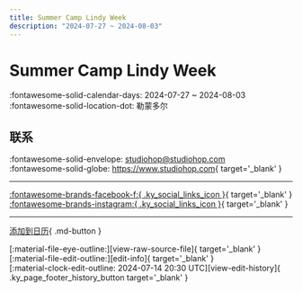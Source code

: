 ```yaml
---
title: Summer Camp Lindy Week
description: "2024-07-27 ~ 2024-08-03"
---
```


# Summer Camp Lindy Week 

:fontawesome-solid-calendar-days: 2024-07-27 ~ 2024-08-03  
:fontawesome-solid-location-dot: 勒蒙多尔  

## 联系

:fontawesome-solid-envelope: <studiohop@studiohop.com>  
:fontawesome-solid-globe: <https://www.studiohop.com>{ target='_blank' }  

---

 [:fontawesome-brands-facebook-f:{ .ky_social_links_icon }](https://www.facebook.com/studiohop){ target='_blank' } [:fontawesome-brands-instagram:{ .ky_social_links_icon }](https://instagram.com/studio_hop_toulouse){ target='_blank' }

---

[添加到日历](https://swing.news/ics/zh-Hans/2024/fr_FR/summer-camp-lindy-week-2024.ics){ .md-button }

<div class="ky_page_footer" markdown>
<div class="ky_page_footer_trailing" markdown="span">
[:material-file-eye-outline:][view-raw-source-file]{ target='_blank' }
[:material-file-edit-outline:][edit-info]{ target='_blank' }
</div>
<div class="ky_page_footer_leading" markdown="span">
[:material-clock-edit-outline: 2024-07-14 20:30 UTC][view-edit-history]{ .ky_page_footer_history_button target='_blank' }
</div>
</div>

[view-raw-source-file]: https://github.com/swingdance/events/blob/main/2024/fr_FR/summer-camp-lindy-week-2024.json "查看原始源文件"
[edit-info]: https://github.com/swingdance/events/issues/new?assignees=&labels=update+event&projects=&template=03-update_entity.yml&title=%5B2024%2Ffr_FR%5D%20Summer%20Camp%20Lindy%20Week&region=fr_FR&year=2024&id=summer-camp-lindy-week-2024&name=Summer%20Camp%20Lindy%20Week&org_id= "编辑信息"

[view-edit-history]: https://github.com/swingdance/events/commits/main/2024/fr_FR/summer-camp-lindy-week-2024.json "查看编辑历史"
